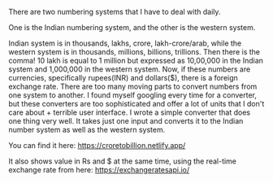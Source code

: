 There are two numbering systems that I have to deal with daily.

One is the Indian numbering system, and the other is the western system.

Indian system is in thousands, lakhs, crore, lakh-crore/arab, while the western system is in thousands, millions, billions, trillions.
Then there is the comma!
10 lakh is equal to 1 million but expressed as 10,00,000 in the Indian system and 1,000,000 in the western system.
Now, if these numbers are currencies, specifically rupees(INR) and dollars($), there is a foreign exchange rate.
There are too many moving parts to convert numbers from one system to another. I found myself googling every time for a converter, but these converters are too sophisticated and offer a lot of units that I don't care about + terrible user interface.
I wrote a simple converter that does one thing very well. It takes just one input and converts it to the Indian number system as well as the western system. 

You can find it here: https://croretobillion.netlify.app/

It also shows value in Rs and $ at the same time, using the real-time exchange rate from here: https://exchangeratesapi.io/
